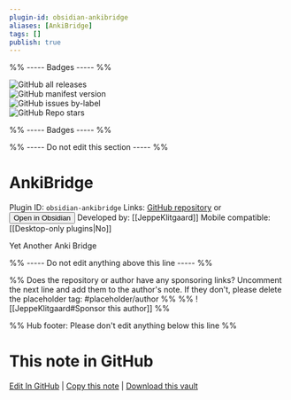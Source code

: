 ```yaml
---
plugin-id: obsidian-ankibridge
aliases: [AnkiBridge]
tags: []
publish: true
---
```


%% ----- Badges ----- %%

![GitHub all releases](https://img.shields.io/github/downloads/JeppeKlitgaard/ObsidianAnkiBridge/total?color=573E7A&logo=github&style=for-the-badge)  
![GitHub manifest version](https://img.shields.io/github/manifest-json/v/JeppeKlitgaard/ObsidianAnkiBridge?color=573E7A&logo=github&style=for-the-badge)  
![GitHub issues by-label](https://img.shields.io/github/issues/JeppeKlitgaard/ObsidianAnkiBridge/help%20wanted?color=573E7A&logo=github&style=for-the-badge)  
![GitHub Repo stars](https://img.shields.io/github/stars/JeppeKlitgaard/ObsidianAnkiBridge?color=573E7A&logo=github&style=for-the-badge)

%% ----- Badges ----- %%

%% ----- Do not edit this section ----- %%

# AnkiBridge

Plugin ID: `obsidian-ankibridge`
Links: [GitHub repository](https://github.com/JeppeKlitgaard/ObsidianAnkiBridge) or [<button id=HH>Open in Obsidian</button>](obsidian://show-plugin?id=obsidian-ankibridge)
Developed by: [[JeppeKlitgaard]]
Mobile compatible: [[Desktop-only plugins|No]]

Yet Another Anki Bridge

%% ----- Do not edit anything above this line ----- %%

%% Does the repository or author have any sponsoring links? Uncomment the next line and add them to the author's note. If they don't, please delete the placeholder tag: #placeholder/author %%
%% ![[JeppeKlitgaard#Sponsor this author]] %%

%% Hub footer: Please don't edit anything below this line %%

# This note in GitHub

<span class="git-footer">[Edit In GitHub](https://github.dev/obsidian-community/obsidian-hub/blob/main/02%20-%20Community%20Expansions/02.05%20All%20Community%20Expansions/Plugins/obsidian-ankibridge.md "git-hub-edit-note") | [Copy this note](https://raw.githubusercontent.com/obsidian-community/obsidian-hub/main/02%20-%20Community%20Expansions/02.05%20All%20Community%20Expansions/Plugins/obsidian-ankibridge.md "git-hub-copy-note") | [Download this vault](https://github.com/obsidian-community/obsidian-hub/archive/refs/heads/main.zip "git-hub-download-vault") </span>
